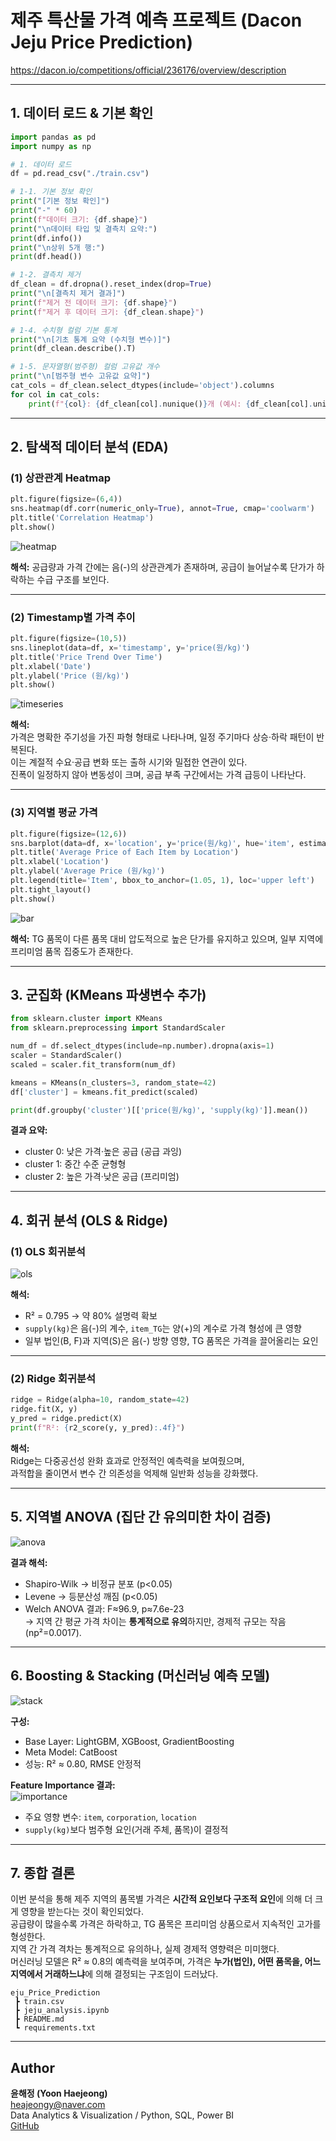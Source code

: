 # 제주 특산물 가격 예측 프로젝트 (Dacon Jeju Price Prediction)
https://dacon.io/competitions/official/236176/overview/description

---

## 1. 데이터 로드 & 기본 확인

```python
import pandas as pd
import numpy as np

# 1. 데이터 로드
df = pd.read_csv("./train.csv")

# 1-1. 기본 정보 확인
print("[기본 정보 확인]")
print("-" * 60)
print(f"데이터 크기: {df.shape}")
print("\n데이터 타입 및 결측치 요약:")
print(df.info())
print("\n상위 5개 행:")
print(df.head())

# 1-2. 결측치 제거
df_clean = df.dropna().reset_index(drop=True)
print("\n[결측치 제거 결과]")
print(f"제거 전 데이터 크기: {df.shape}")
print(f"제거 후 데이터 크기: {df_clean.shape}")

# 1-4. 수치형 컬럼 기본 통계
print("\n[기초 통계 요약 (수치형 변수)]")
print(df_clean.describe().T)

# 1-5. 문자열형(범주형) 컬럼 고유값 개수
print("\n[범주형 변수 고유값 요약]")
cat_cols = df_clean.select_dtypes(include='object').columns
for col in cat_cols:
    print(f"{col}: {df_clean[col].nunique()}개 (예시: {df_clean[col].unique()[:5]})")
```

---

## 2. 탐색적 데이터 분석 (EDA)

### (1) 상관관계 Heatmap

```python
plt.figure(figsize=(6,4))
sns.heatmap(df.corr(numeric_only=True), annot=True, cmap='coolwarm')
plt.title('Correlation Heatmap')
plt.show()
```

![heatmap](https://github.com/user-attachments/assets/55c55f34-46fe-4485-949f-0db83bad6095)

**해석:** 공급량과 가격 간에는 음(-)의 상관관계가 존재하며, 공급이 늘어날수록 단가가 하락하는 수급 구조를 보인다.

---

### (2) Timestamp별 가격 추이

```python
plt.figure(figsize=(10,5))
sns.lineplot(data=df, x='timestamp', y='price(원/kg)')
plt.title('Price Trend Over Time')
plt.xlabel('Date')
plt.ylabel('Price (원/kg)')
plt.show()
```

![timeseries](https://github.com/user-attachments/assets/13c185d4-0266-40f5-97eb-ba8c85da627b)

**해석:**  
가격은 명확한 주기성을 가진 파형 형태로 나타나며, 일정 주기마다 상승·하락 패턴이 반복된다.  
이는 계절적 수요·공급 변화 또는 출하 시기와 밀접한 연관이 있다.  
진폭이 일정하지 않아 변동성이 크며, 공급 부족 구간에서는 가격 급등이 나타난다.

---

### (3) 지역별 평균 가격

```python
plt.figure(figsize=(12,6))
sns.barplot(data=df, x='location', y='price(원/kg)', hue='item', estimator=np.mean, errorbar=None)
plt.title('Average Price of Each Item by Location')
plt.xlabel('Location')
plt.ylabel('Average Price (원/kg)')
plt.legend(title='Item', bbox_to_anchor=(1.05, 1), loc='upper left')
plt.tight_layout()
plt.show()
```

![bar](https://github.com/user-attachments/assets/281ecfa8-493e-4d44-bbf3-5aa7e6b34556)

**해석:** TG 품목이 다른 품목 대비 압도적으로 높은 단가를 유지하고 있으며, 일부 지역에 프리미엄 품목 집중도가 존재한다.

---

## 3. 군집화 (KMeans 파생변수 추가)

```python
from sklearn.cluster import KMeans
from sklearn.preprocessing import StandardScaler

num_df = df.select_dtypes(include=np.number).dropna(axis=1)
scaler = StandardScaler()
scaled = scaler.fit_transform(num_df)

kmeans = KMeans(n_clusters=3, random_state=42)
df['cluster'] = kmeans.fit_predict(scaled)

print(df.groupby('cluster')[['price(원/kg)', 'supply(kg)']].mean())
```

**결과 요약:**  
- cluster 0: 낮은 가격·높은 공급 (공급 과잉)  
- cluster 1: 중간 수준 균형형  
- cluster 2: 높은 가격·낮은 공급 (프리미엄)  

---

## 4. 회귀 분석 (OLS & Ridge)

### (1) OLS 회귀분석

![ols](https://github.com/user-attachments/assets/d5fecb0e-2fd9-4e2b-a716-bb8445adf634)

**해석:**  
- R² = 0.795 → 약 80% 설명력 확보  
- `supply(kg)`은 음(-)의 계수, `item_TG`는 양(+)의 계수로 가격 형성에 큰 영향  
- 일부 법인(B, F)과 지역(S)은 음(-) 방향 영향, TG 품목은 가격을 끌어올리는 요인  

---

### (2) Ridge 회귀분석

```python
ridge = Ridge(alpha=10, random_state=42)
ridge.fit(X, y)
y_pred = ridge.predict(X)
print(f"R²: {r2_score(y, y_pred):.4f}")
```

**해석:**  
Ridge는 다중공선성 완화 효과로 안정적인 예측력을 보여줬으며,  
과적합을 줄이면서 변수 간 의존성을 억제해 일반화 성능을 강화했다.

---

## 5. 지역별 ANOVA (집단 간 유의미한 차이 검증)

![anova](https://github.com/user-attachments/assets/b33f932a-6e43-47d5-8ad0-1675d6d4fe41)

**결과 해석:**  
- Shapiro-Wilk → 비정규 분포 (p<0.05)  
- Levene → 등분산성 깨짐 (p<0.05)  
- Welch ANOVA 결과: F≈96.9, p≈7.6e-23  
→ 지역 간 평균 가격 차이는 **통계적으로 유의**하지만, 경제적 규모는 작음 (np²=0.0017).

---

## 6. Boosting & Stacking (머신러닝 예측 모델)

![stack](https://github.com/user-attachments/assets/a58f3715-f8a5-4fa6-9a4b-77a5c3170875)

**구성:**  
- Base Layer: LightGBM, XGBoost, GradientBoosting  
- Meta Model: CatBoost  
- 성능: R² ≈ 0.80, RMSE 안정적

**Feature Importance 결과:**  
![importance](https://github.com/user-attachments/assets/c1593885-37c3-4f57-ab47-75a4c9796d51)

- 주요 영향 변수: `item`, `corporation`, `location`  
- `supply(kg)`보다 범주형 요인(거래 주체, 품목)이 결정적  

---

## 7. 종합 결론

이번 분석을 통해 제주 지역의 품목별 가격은 **시간적 요인보다 구조적 요인**에 의해 더 크게 영향을 받는다는 것이 확인되었다.  
공급량이 많을수록 가격은 하락하고, TG 품목은 프리미엄 상품으로서 지속적인 고가를 형성한다.  
지역 간 가격 격차는 통계적으로 유의하나, 실제 경제적 영향력은 미미했다.  
머신러닝 모델은 R² ≈ 0.8의 예측력을 보여주며, 가격은 **누가(법인), 어떤 품목을, 어느 지역에서 거래하느냐**에 의해 결정되는 구조임이 드러났다.
```
eju_Price_Prediction
 ┣ train.csv
 ┣ jeju_analysis.ipynb
 ┣ README.md
 ┗ requirements.txt
```

---

## Author

**윤해정 (Yoon Haejeong)**  
heajeongy@naver.com  
Data Analytics & Visualization / Python, SQL, Power BI  
[GitHub](https://github.com/heajeongy-design)
